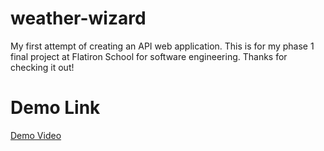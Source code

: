 # weather-wizard
My first attempt of creating an API web application. This is for my phase 1 final project at Flatiron School for software engineering. Thanks for checking it out!

# Demo Link
[Demo Video](https://youtu.be/uT0OpzgGaGM)
